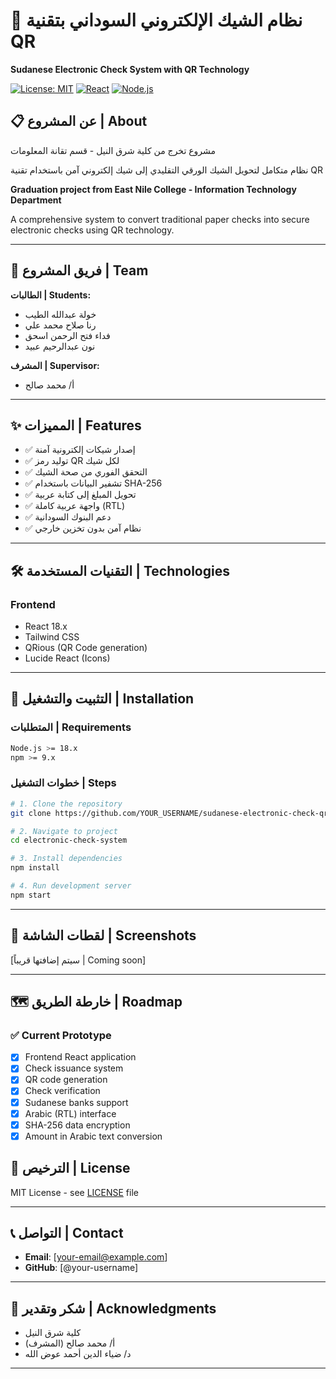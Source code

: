 # 🏦 نظام الشيك الإلكتروني السوداني بتقنية QR

**Sudanese Electronic Check System with QR Technology**

[![License: MIT](https://img.shields.io/badge/License-MIT-yellow.svg)](https://opensource.org/licenses/MIT)
[![React](https://img.shields.io/badge/React-18.x-blue)](https://reactjs.org/)
[![Node.js](https://img.shields.io/badge/Node.js-18.x-green)](https://nodejs.org/)

## 📋 عن المشروع | About

مشروع تخرج من كلية شرق النيل - قسم تقانة المعلومات

نظام متكامل لتحويل الشيك الورقي التقليدي إلى شيك إلكتروني آمن باستخدام تقنية QR

**Graduation project from East Nile College - Information Technology Department**

A comprehensive system to convert traditional paper checks into secure electronic checks using QR technology.

---

## 👥 فريق المشروع | Team

**الطالبات | Students:**

- خولة عبدالله الطيب
- رنا صلاح محمد علي
- فداء فتح الرحمن اسحق
- نون عبدالرحيم عبيد

**المشرف | Supervisor:**

- أ/ محمد صالح

---

## ✨ المميزات | Features

- ✅ إصدار شيكات إلكترونية آمنة
- ✅ توليد رمز QR لكل شيك
- ✅ التحقق الفوري من صحة الشيك
- ✅ تشفير البيانات باستخدام SHA-256
- ✅ تحويل المبلغ إلى كتابة عربية
- ✅ واجهة عربية كاملة (RTL)
- ✅ دعم البنوك السودانية
- ✅ نظام آمن بدون تخزين خارجي

---

## 🛠 التقنيات المستخدمة | Technologies

### **Frontend**

- React 18.x
- Tailwind CSS
- QRious (QR Code generation)
- Lucide React (Icons)

---

## 🚀 التثبيت والتشغيل | Installation

### **المتطلبات | Requirements**

```bash
Node.js >= 18.x
npm >= 9.x
```

### **خطوات التشغيل | Steps**

```bash
# 1. Clone the repository
git clone https://github.com/YOUR_USERNAME/sudanese-electronic-check-qr.git

# 2. Navigate to project
cd electronic-check-system

# 3. Install dependencies
npm install

# 4. Run development server
npm start
```

---

## 📸 لقطات الشاشة | Screenshots

[سيتم إضافتها قريباً | Coming soon]

---

## 🗺 خارطة الطريق | Roadmap

### **✅ Current Prototype**

- [x] Frontend React application
- [x] Check issuance system
- [x] QR code generation
- [x] Check verification
- [x] Sudanese banks support
- [x] Arabic (RTL) interface
- [x] SHA-256 data encryption
- [x] Amount in Arabic text conversion

## 📄 الترخيص | License

MIT License - see [LICENSE](LICENSE) file

---

## 📞 التواصل | Contact

- **Email**: [your-email@example.com]
- **GitHub**: [@your-username]

---

## 🙏 شكر وتقدير | Acknowledgments

- كلية شرق النيل
- أ/ محمد صالح (المشرف)
- د/ ضياء الدين أحمد عوض الله

---
